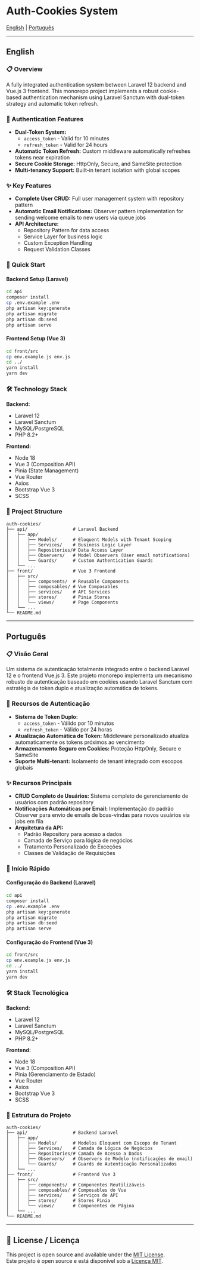 # Auth-Cookies System

[English](#english) | [Português](#português)

---

## English

### 📋 Overview

A fully integrated authentication system between Laravel 12 backend and Vue.js 3 frontend. This monorepo project implements a robust cookie-based authentication mechanism using Laravel Sanctum with dual-token strategy and automatic token refresh.

### 🔐 Authentication Features

- **Dual-Token System:**
  - `access_token` - Valid for 10 minutes
  - `refresh_token` - Valid for 24 hours
- **Automatic Token Refresh:** Custom middleware automatically refreshes tokens near expiration
- **Secure Cookie Storage:** HttpOnly, Secure, and SameSite protection
- **Multi-tenancy Support:** Built-in tenant isolation with global scopes

### ✨ Key Features

- **Complete User CRUD:** Full user management system with repository pattern
- **Automatic Email Notifications:** Observer pattern implementation for sending welcome emails to new users via queue jobs
- **API Architecture:**
  - Repository Pattern for data access
  - Service Layer for business logic
  - Custom Exception Handling
  - Request Validation Classes

### 🚀 Quick Start

#### Backend Setup (Laravel)
```bash
cd api
composer install
cp .env.example .env
php artisan key:generate
php artisan migrate
php artisan db:seed
php artisan serve
```

#### Frontend Setup (Vue 3)
```bash
cd front/src
cp env.example.js env.js
cd ../
yarn install
yarn dev
```

### 🛠️ Technology Stack

**Backend:**
- Laravel 12
- Laravel Sanctum
- MySQL/PostgreSQL
- PHP 8.2+

**Frontend:**
- Node 18
- Vue 3 (Composition API)
- Pinia (State Management)
- Vue Router
- Axios
- Bootstrap Vue 3
- SCSS

### 📁 Project Structure

```
auth-cookies/
├── api/                 # Laravel Backend
│   ├── app/
│   │   ├── Models/      # Eloquent Models with Tenant Scoping
│   │   ├── Services/    # Business Logic Layer
│   │   ├── Repositories/# Data Access Layer
│   │   ├── Observers/   # Model Observers (User email notifications)
│   │   └── Guards/      # Custom Authentication Guards
│   └── ...
├── front/               # Vue 3 Frontend
│   ├── src/
│   │   ├── components/  # Reusable Components
│   │   ├── composables/ # Vue Composables
│   │   ├── services/    # API Services
│   │   ├── stores/      # Pinia Stores
│   │   └── views/       # Page Components
│   └── ...
└── README.md
```

---

## Português

### 📋 Visão Geral

Um sistema de autenticação totalmente integrado entre o backend Laravel 12 e o frontend Vue.js 3. Este projeto monorepo implementa um mecanismo robusto de autenticação baseado em cookies usando Laravel Sanctum com estratégia de token duplo e atualização automática de tokens.

### 🔐 Recursos de Autenticação

- **Sistema de Token Duplo:**
  - `access_token` - Válido por 10 minutos
  - `refresh_token` - Válido por 24 horas
- **Atualização Automática de Token:** Middleware personalizado atualiza automaticamente os tokens próximos ao vencimento
- **Armazenamento Seguro em Cookies:** Proteção HttpOnly, Secure e SameSite
- **Suporte Multi-tenant:** Isolamento de tenant integrado com escopos globais

### ✨ Recursos Principais

- **CRUD Completo de Usuários:** Sistema completo de gerenciamento de usuários com padrão repository
- **Notificações Automáticas por Email:** Implementação do padrão Observer para envio de emails de boas-vindas para novos usuários via jobs em fila
- **Arquitetura da API:**
  - Padrão Repository para acesso a dados
  - Camada de Serviço para lógica de negócios
  - Tratamento Personalizado de Exceções
  - Classes de Validação de Requisições

### 🚀 Início Rápido

#### Configuração do Backend (Laravel)
```bash
cd api
composer install
cp .env.example .env
php artisan key:generate
php artisan migrate
php artisan db:seed
php artisan serve
```

#### Configuração do Frontend (Vue 3)
```bash
cd front/src
cp env.example.js env.js
cd ../
yarn install
yarn dev
```

### 🛠️ Stack Tecnológica

**Backend:**
- Laravel 12
- Laravel Sanctum
- MySQL/PostgreSQL
- PHP 8.2+

**Frontend:**
- Node 18
- Vue 3 (Composition API)
- Pinia (Gerenciamento de Estado)
- Vue Router
- Axios
- Bootstrap Vue 3
- SCSS

### 📁 Estrutura do Projeto

```
auth-cookies/
├── api/                 # Backend Laravel
│   ├── app/
│   │   ├── Models/      # Modelos Eloquent com Escopo de Tenant
│   │   ├── Services/    # Camada de Lógica de Negócios
│   │   ├── Repositories/# Camada de Acesso a Dados
│   │   ├── Observers/   # Observers de Modelo (notificações de email)
│   │   └── Guards/      # Guards de Autenticação Personalizados
│   └── ...
├── front/               # Frontend Vue 3
│   ├── src/
│   │   ├── components/  # Componentes Reutilizáveis
│   │   ├── composables/ # Composables do Vue
│   │   ├── services/    # Serviços de API
│   │   ├── stores/      # Stores Pinia
│   │   └── views/       # Componentes de Página
│   └── ...
└── README.md
```

---

## 📝 License / Licença

This project is open source and available under the [MIT License](LICENSE).  
Este projeto é open source e está disponível sob a [Licença MIT](LICENSE).
